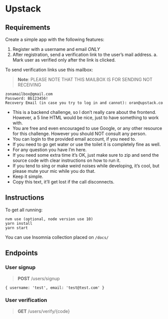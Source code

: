 # Upstack

## Requirements

Create a simple app with the following features:

1. Register with a username and email _ONLY_
2. After registration, send a verification link to the user’s mail address.
   a. Mark user as verified only after the link is clicked.

To send verification links use this mailbox:

> **Note**: PLEASE NOTE THAT THIS MAILBOX IS FOR SENDING NOT RECEIVING

```
zonamailbox@gmail.com
Password: Bb123456!
Recovery Email (in case you try to log in and cannot): oran@upstack.co
```

- This is a backend challenge, so I don’t really care about the frontend. However, a 5 line HTML would be nice, just to have something to work with.
- You are free and even encouraged to use Google, or any other resource for this challenge. However you should NOT consult any person.
- You can login to the provided email account, if you need to.
- If you need to go get water or use the toilet it is completely fine as well.
- For any question you have I’m here.
- If you need some extra time it’s OK, just make sure to zip and send the source code with clear instructions on how to run it.
- If you tend to sing or make weird noises while developing, it’s cool, but please mute your mic while you do that.
- Keep it simple.
- Copy this text, it’ll get lost if the call disconnects.

## Instructions

To get all running:

```
nvm use (optional, node version use 10)
yarn install
yarn start
```

You can use Insomnia collection placed on `/docs/`

## Endpoints

### User signup

> **POST** /users/signup

```
{ username: 'test', email: 'test@test.com' }
```

### User verification

> **GET** /users/verify/{code}
